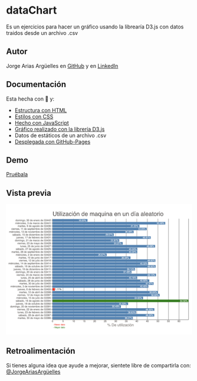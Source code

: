 
# dataChart

Es un ejercicios para hacer un gráfico usando la librearía D3.js con datos traidos desde un archivo .csv

## Autor

Jorge Arias Argüelles en [GitHub](https://github.com/jorgearguellles) y en
[LinkedIn](https://www.linkedin.com/in/jorgeariasarguelles/)

  
## Documentación

Esta hecha con :green_heart: y:

* [Estructura con HTML](https://developer.mozilla.org/es/docs/Web/HTML)
* [Estilos con CSS](https://developer.mozilla.org/es/docs/Web/CSS)
* [Hecho con JavaScript](https://developer.mozilla.org/es/docs/Web/JavaScript)
* [Gráfico realizado con la librería D3.js](https://d3js.org)
* Datos de estáticos de un archivo .csv 
* [Desplegada con GitHub-Pages](https://aws.amazon.com)

  
## Demo

[Pruébala](https://main.d32onoc11tul47.amplifyapp.com)

  
## Vista previa

![App Screenshot](https://github.com/jorgearguellles/dataChart/blob/main/img/screenShot.png)

 
 ## Retroalimentación

Si tienes alguna idea que ayude a mejorar, sientete libre de compartirla con: [@JorgeAriasArgüelles](https://www.linkedin.com/in/jorgeariasarguelles/)
